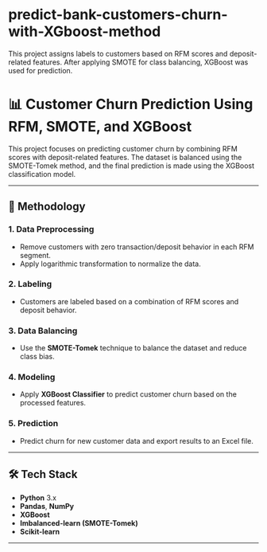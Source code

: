 # predict-bank-customers-churn-with-XGboost-method
This project assigns labels to customers based on RFM scores and deposit-related features. After applying SMOTE for class balancing, XGBoost was used for prediction.
# 📊 Customer Churn Prediction Using RFM, SMOTE, and XGBoost

This project focuses on predicting customer churn by combining RFM scores with deposit-related features. The dataset is balanced using the SMOTE-Tomek method, and the final prediction is made using the XGBoost classification model.

---

## 🧠 Methodology

### 1. **Data Preprocessing**
- Remove customers with zero transaction/deposit behavior in each RFM segment.
- Apply logarithmic transformation to normalize the data.

### 2. **Labeling**
- Customers are labeled based on a combination of RFM scores and deposit behavior.

### 3. **Data Balancing**
- Use the **SMOTE-Tomek** technique to balance the dataset and reduce class bias.

### 4. **Modeling**
- Apply **XGBoost Classifier** to predict customer churn based on the processed features.

### 5. **Prediction**
- Predict churn for new customer data and export results to an Excel file.

---

## 🛠️ Tech Stack

- **Python** 3.x
- **Pandas**, **NumPy**
- **XGBoost**
- **Imbalanced-learn (SMOTE-Tomek)**
- **Scikit-learn**

---




